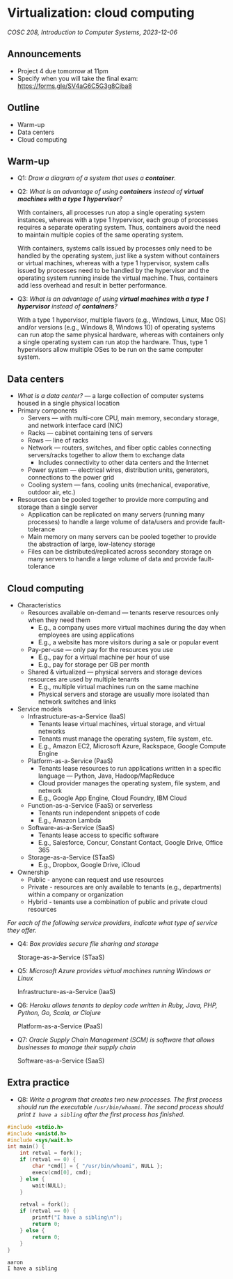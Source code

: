 # Virtualization: cloud computing
_COSC 208, Introduction to Computer Systems, 2023-12-06_

## Announcements
* Project 4 due tomorrow at 11pm
* Specify when you will take the final exam: https://forms.gle/SV4aG6C5G3g8Cjba8

## Outline
* Warm-up
* Data centers
* Cloud computing

## Warm-up

* Q1: _Draw a diagram of a system that uses a **container**._

* Q2: _What is an advantage of using **containers** instead of **virtual machines with a type 1 hypervisor**?_

    With containers, all processes run atop a single operating system instances, whereas with a type 1 hypervisor, each group of processes requires a separate operating system. Thus, containers avoid the need to maintain multiple copies of the same operating system.

    With containers, systems calls issued by processes only need to be handled by the operating system, just like a system without containers or virtual machines, whereas with a type 1 hypervisor, system calls issued by processes need to be handled by the hypervisor and the operating system running inside the virtual machine. Thus, containers add less overhead and result in better performance.

* Q3: _What is an advantage of using **virtual machines with a type 1 hypervisor** instead of **containers**?_

    With a type 1 hypervisor, multiple flavors (e.g., Windows, Linux, Mac OS) and/or versions (e.g., Windows 8, Windows 10) of operating systems can run atop the same physical hardware, whereas with containers only a single operating system can run atop the hardware. Thus, type 1 hypervisors allow multiple OSes to be run on the same computer system.

## Data centers

* _What is a data center?_ — a large collection of computer systems housed in a single physical location
* Primary components
    * Servers — with multi-core CPU, main memory, secondary storage, and network interface card (NIC)
    * Racks — cabinet containing tens of servers
    * Rows — line of racks
    * Network — routers, switches, and fiber optic cables connecting servers/racks together to allow them to exchange data
        * Includes connectivity to other data centers and the Internet
    * Power system — electrical wires, distribution units, generators, connections to the power grid
    * Cooling system — fans, cooling units (mechanical, evaporative, outdoor air, etc.)
* Resources can be pooled together to provide more computing and storage than a single server
    * Application can be replicated on many servers (running many processes) to handle a large volume of data/users and provide fault-tolerance
    * Main memory on many servers can be pooled together to provide the abstraction of large, low-latency storage
    * Files can be distributed/replicated across secondary storage on many servers to handle a large volume of data and provide fault-tolerance

## Cloud computing

* Characteristics
    * Resources available on-demand — tenants reserve resources only when they need them
        * E.g., a company uses more virtual machines during the day when employees are using applications
        * E.g., a website has more visitors during a sale or popular event
    * Pay-per-use — only pay for the resources you use
        * E.g., pay for a virtual machine per hour of use
        * E.g., pay for storage per GB per month
    * Shared & virtualized — physical servers and storage devices resources are used by multiple tenants
        * E.g., multiple virtual machines run on the same machine
        * Physical servers and storage are usually more isolated than network switches and links
* Service models
    * Infrastructure-as-a-Service (IaaS)
        * Tenants lease virtual machines, virtual storage, and virtual networks
        * Tenants must manage the operating system, file system, etc.
        * E.g., Amazon EC2, Microsoft Azure, Rackspace, Google Compute Engine
    * Platform-as-a-Service (PaaS)
        * Tenants lease resources to run applications written in a specific language — Python, Java, Hadoop/MapReduce
        * Cloud provider manages the operating system, file system, and network
        * E.g., Google App Engine, Cloud Foundry, IBM Cloud
    * Function-as-a-Service (FaaS) or serverless
        * Tenants run independent snippets of code
        * E.g., Amazon Lambda
    * Software-as-a-Service (SaaS)
        * Tenants lease access to specific software
        * E.g., Salesforce, Concur, Constant Contact, Google Drive, Office 365
    * Storage-as-a-Service (STaaS)
        * E.g., Dropbox, Google Drive, iCloud
* Ownership
    * Public - anyone can request and use resources
    * Private - resources are only available to tenants (e.g., departments) within a company or organization
    * Hybrid - tenants use a combination of public and private cloud resources

_For each of the following service providers, indicate what type of service they offer._

* Q4: _Box provides secure file sharing and storage_

    Storage-as-a-Service (STaaS)

* Q5: _Microsoft Azure provides virtual machines running Windows or Linux_

    Infrastructure-as-a-Service (IaaS)

* Q6: _Heroku allows tenants to deploy code written in Ruby, Java, PHP, Python, Go, Scala, or Clojure_

    Platform-as-a-Service (PaaS)

* Q7: _Oracle Supply Chain Management (SCM) is software that allows businesses to manage their supply chain_

    Software-as-a-Service (SaaS)

## Extra practice

* Q8: _Write a program that creates two new processes. The first process should run the executable `/usr/bin/whoami`. The second process should print `I have a sibling` after the first process has finished._


```c
#include <stdio.h>
#include <unistd.h>
#include <sys/wait.h>
int main() {
    int retval = fork();
    if (retval == 0) {
        char *cmd[] = { "/usr/bin/whoami", NULL };
        execv(cmd[0], cmd);
    } else {
        wait(NULL); 
    }

    retval = fork();
    if (retval == 0) {
        printf("I have a sibling\n");
        return 0;
    } else {
        return 0;
    }
}
```

    aaron
    I have a sibling

